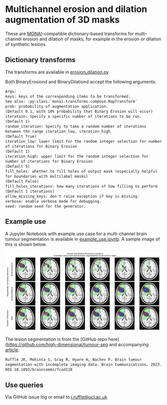 # Multichannel erosion and dilation augmentation of 3D masks

These are [MONAI](https://monai.io)-compatible dictionary-based transforms for multi-channel erosion and dilation of masks, for example in the erosion or dilation of synthetic lesions.

## Dictionary transforms
The transforms are available in [erosion_dilation.py](erosion_dilation.py)

Both BinaryErosiond and BinaryDilationd accept the following arguments:
```
Args:
keys: keys of the corresponding items to be transformed.
See also: :py:class:`monai.transforms.compose.MapTransform`
prob: probability of augmentation application.
(Default 0.1, with 10% probability that Binary Erosion will occur)
iteration: Specify a specific number of iterations to be run.
(Default 1)
random_iteration: Specify to take a random number of iterations between the range iteration_low, iteration_high
(Default True)
iteration_low: lower limit for the random integer selection for number of iterations for Binary Erosion
(Default 1)
iteration_high: upper limit for the random integer selection for number of iterations for Binary Erosion
(Default 5)
fill_holes: whether to fill holes of output mask (especially helpful for boundaries with multilabel masks)
(Default False)
fill_holes_iterations: how many iterations of how filling to perform
(Default 1 iterations)
allow_missing_keys: don't raise exception if key is missing.
verbose: enable verbose mode for debugging.
seed: random seed for the generator.
```

## Example use
A Jupyter Notebook with example use case for a multi-channel brain tumour segmentation is available in [example_use.ipynb](example_use.ipynb). A sample image of this is shown below.

![sample_image](sample_data/sample_image.png)

The lesion segmentation is from the [GitHub repo here](https://github.com/high-dimensional/tumour-seg and accompanying [article](https://doi.org/10.1093/braincomms/fcad118):
```
Ruffle JK, Mohinta S, Gray R, Hyare H, Nachev P. Brain tumour segmentation with incomplete imaging data. Brain Communications. 2023. DOI 10.1093/braincomms/fcad118
```

## Use queries
Via GitHub issue log or email to j.ruffle@ucl.ac.uk
